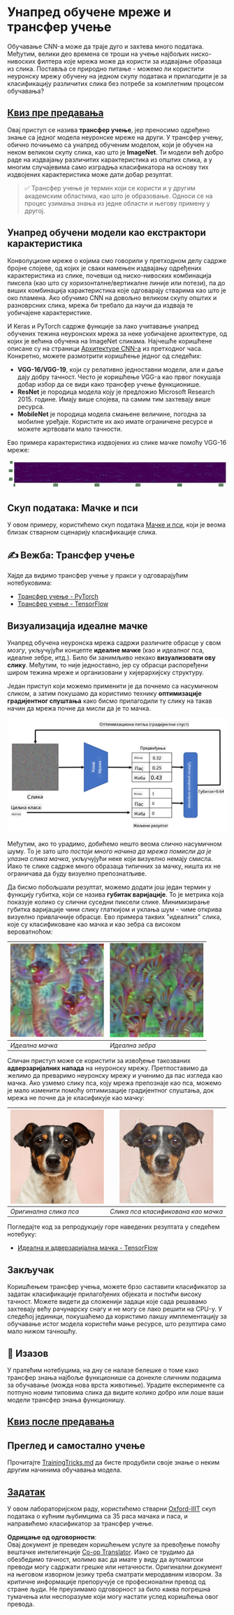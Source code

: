 <!--
CO_OP_TRANSLATOR_METADATA:
{
  "original_hash": "717775c4050ccbffbe0c961ad8bf7bf7",
  "translation_date": "2025-08-25T23:08:33+00:00",
  "source_file": "lessons/4-ComputerVision/08-TransferLearning/README.md",
  "language_code": "sr"
}
-->
# Унапред обучене мреже и трансфер учење

Обучавање CNN-а може да траје дуго и захтева много података. Међутим, велики део времена се троши на учење најбољих ниско-нивоских филтера које мрежа може да користи за издвајање образаца из слика. Поставља се природно питање - можемо ли користити неуронску мрежу обучену на једном скупу података и прилагодити је за класификацију различитих слика без потребе за комплетним процесом обучавања?

## [Квиз пре предавања](https://red-field-0a6ddfd03.1.azurestaticapps.net/quiz/108)

Овај приступ се назива **трансфер учење**, јер преносимо одређено знање са једног модела неуронске мреже на други. У трансфер учењу, обично почињемо са унапред обученим моделом, који је обучен на неком великом скупу слика, као што је **ImageNet**. Ти модели већ добро раде на издвајању различитих карактеристика из општих слика, а у многим случајевима само изградња класификатора на основу тих издвојених карактеристика може дати добар резултат.

> ✅ Трансфер учење је термин који се користи и у другим академским областима, као што је образовање. Односи се на процес узимања знања из једне области и његову примену у другој.

## Унапред обучени модели као екстрактори карактеристика

Конволуционе мреже о којима смо говорили у претходном делу садрже бројне слојеве, од којих је сваки намењен издвајању одређених карактеристика из слике, почевши од ниско-нивоских комбинација пиксела (као што су хоризонталне/вертикалне линије или потези), па до виших комбинација карактеристика које одговарају стварима као што је око пламена. Ако обучимо CNN на довољно великом скупу општих и разноврсних слика, мрежа би требало да научи да издваја те уобичајене карактеристике.

И Keras и PyTorch садрже функције за лако учитавање унапред обучених тежина неуронских мрежа за неке уобичајене архитектуре, од којих је већина обучена на ImageNet сликама. Најчешће коришћене описане су на страници [Архитектуре CNN-а](../07-ConvNets/CNN_Architectures.md) из претходног часа. Конкретно, можете размотрити коришћење једног од следећих:

* **VGG-16/VGG-19**, који су релативно једноставни модели, али и даље дају добру тачност. Често је коришћење VGG-а као првог покушаја добар избор да се види како трансфер учење функционише.
* **ResNet** је породица модела коју је предложио Microsoft Research 2015. године. Имају више слојева, па самим тим захтевају више ресурса.
* **MobileNet** је породица модела смањене величине, погодна за мобилне уређаје. Користите их ако имате ограничене ресурсе и можете жртвовати мало тачности.

Ево примера карактеристика издвојених из слике мачке помоћу VGG-16 мреже:

![Карактеристике издвојене помоћу VGG-16](../../../../../translated_images/features.6291f9c7ba3a0b951af88fc9864632b9115365410765680680d30c927dd67354.sr.png)

## Скуп података: Мачке и пси

У овом примеру, користићемо скуп података [Мачке и пси](https://www.microsoft.com/download/details.aspx?id=54765&WT.mc_id=academic-77998-cacaste), који је веома близак стварном сценарију класификације слика.

## ✍️ Вежба: Трансфер учење

Хајде да видимо трансфер учење у пракси у одговарајућим нотебуковима:

* [Трансфер учење - PyTorch](../../../../../lessons/4-ComputerVision/08-TransferLearning/TransferLearningPyTorch.ipynb)
* [Трансфер учење - TensorFlow](../../../../../lessons/4-ComputerVision/08-TransferLearning/TransferLearningTF.ipynb)

## Визуализација идеалне мачке

Унапред обучена неуронска мрежа садржи различите обрасце у свом *мозгу*, укључујући концепте **идеалне мачке** (као и идеалног пса, идеалне зебре, итд.). Било би занимљиво некако **визуализовати ову слику**. Међутим, то није једноставно, јер су обрасци распоређени широм тежина мреже и организовани у хијерархијску структуру.

Један приступ који можемо применити је да почнемо са насумичном сликом, а затим покушамо да користимо технику **оптимизације градијентног спуштања** како бисмо прилагодили ту слику на такав начин да мрежа почне да мисли да је то мачка.

![Циклус оптимизације слике](../../../../../translated_images/ideal-cat-loop.999fbb8ff306e044f997032f4eef9152b453e6a990e449bbfb107de2493cc37e.sr.png)

Међутим, ако то урадимо, добићемо нешто веома слично насумичном шуму. То је зато што *постоји много начина да мрежа помисли да је улазна слика мачка*, укључујући неке који визуелно немају смисла. Иако те слике садрже много образаца типичних за мачку, ништа их не ограничава да буду визуелно препознатљиве.

Да бисмо побољшали резултат, можемо додати још један термин у функцију губитка, који се назива **губитак варијације**. То је метрика која показује колико су слични суседни пиксели слике. Минимизирање губитка варијације чини слику глаткијом и уклања шум - чиме открива визуелно привлачније обрасце. Ево примера таквих "идеалних" слика, које су класификоване као мачка и као зебра са високом вероватноћом:

![Идеална мачка](../../../../../translated_images/ideal-cat.203dd4597643d6b0bd73038b87f9c0464322725e3a06ab145d25d4a861c70592.sr.png) | ![Идеална зебра](../../../../../translated_images/ideal-zebra.7f70e8b54ee15a7a314000bb5df38a6cfe086ea04d60df4d3ef313d046b98a2b.sr.png)
-----|-----
 *Идеална мачка* | *Идеална зебра*

Сличан приступ може се користити за извођење такозваних **адверзаријалних напада** на неуронску мрежу. Претпоставимо да желимо да преваримо неуронску мрежу и учинимо да пас изгледа као мачка. Ако узмемо слику пса, коју мрежа препознаје као пса, можемо је мало изменити помоћу оптимизације градијентног спуштања, док мрежа не почне да је класификује као мачку:

![Слика пса](../../../../../translated_images/original-dog.8f68a67d2fe0911f33041c0f7fce8aa4ea919f9d3917ec4b468298522aeb6356.sr.png) | ![Слика пса класификована као мачка](../../../../../translated_images/adversarial-dog.d9fc7773b0142b89752539bfbf884118de845b3851c5162146ea0b8809fc820f.sr.png)
-----|-----
*Оригинална слика пса* | *Слика пса класификована као мачка*

Погледајте код за репродукцију горе наведених резултата у следећем нотебуку:

* [Идеална и адверзаријална мачка - TensorFlow](../../../../../lessons/4-ComputerVision/08-TransferLearning/AdversarialCat_TF.ipynb)

## Закључак

Коришћењем трансфер учења, можете брзо саставити класификатор за задатак класификације прилагођених објеката и постићи високу тачност. Можете видети да сложенији задаци које сада решавамо захтевају већу рачунарску снагу и не могу се лако решити на CPU-у. У следећој јединици, покушаћемо да користимо лакшу имплементацију за обучавање истог модела користећи мање ресурсе, што резултира само мало нижом тачношћу.

## 🚀 Изазов

У пратећим нотебуцима, на дну се налазе белешке о томе како трансфер знања најбоље функционише са донекле сличним подацима за обучавање (можда нова врста животиње). Урадите експерименте са потпуно новим типовима слика да видите колико добро или лоше ваши модели трансфер знања функционишу.

## [Квиз после предавања](https://red-field-0a6ddfd03.1.azurestaticapps.net/quiz/208)

## Преглед и самостално учење

Прочитајте [TrainingTricks.md](TrainingTricks.md) да бисте продубили своје знање о неким другим начинима обучавања модела.

## [Задатак](lab/README.md)

У овом лабораторијском раду, користићемо стварни [Oxford-IIIT](https://www.robots.ox.ac.uk/~vgg/data/pets/) скуп података о кућним љубимцима са 35 раса мачака и паса, и направићемо класификатор за трансфер учење.

**Одрицање од одговорности**:  
Овај документ је преведен коришћењем услуге за превођење помоћу вештачке интелигенције [Co-op Translator](https://github.com/Azure/co-op-translator). Иако се трудимо да обезбедимо тачност, молимо вас да имате у виду да аутоматски преводи могу садржати грешке или нетачности. Оригинални документ на његовом изворном језику треба сматрати меродавним извором. За критичне информације препоручује се професионални превод од стране људи. Не преузимамо одговорност за било каква погрешна тумачења или неспоразуме који могу настати услед коришћења овог превода.